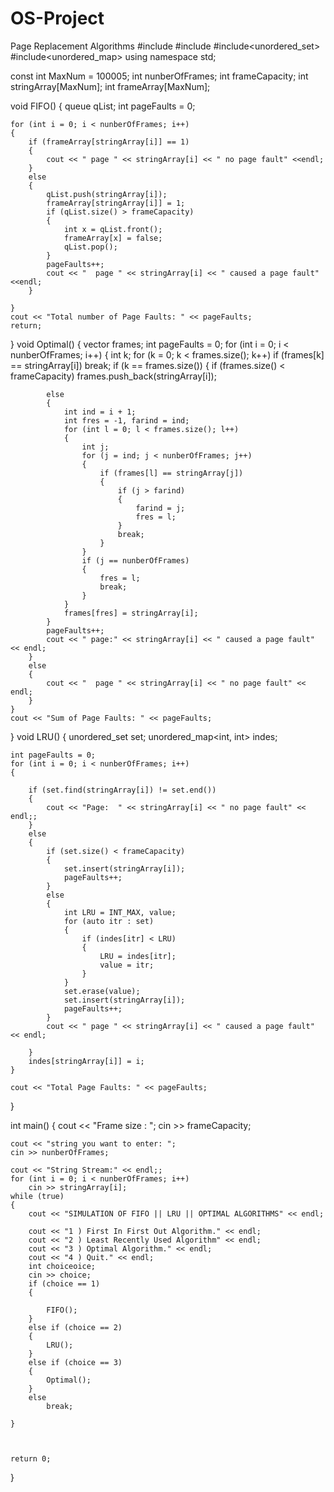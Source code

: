 # OS-Project
Page Replacement Algorithms
#include<iostream>
#include<queue>
#include<unordered_set>
#include<unordered_map>
using namespace std;

const int MaxNum = 100005;
int nunberOfFrames;
int frameCapacity;
int stringArray[MaxNum];
int frameArray[MaxNum];

void FIFO()
{
    queue<int> qList;
    int pageFaults = 0;

    for (int i = 0; i < nunberOfFrames; i++)
    {
        if (frameArray[stringArray[i]] == 1)
        {
            cout << " page " << stringArray[i] << " no page fault" <<endl;
        }
        else
        {
            qList.push(stringArray[i]);
            frameArray[stringArray[i]] = 1;
            if (qList.size() > frameCapacity)
            {
                int x = qList.front();
                frameArray[x] = false;
                qList.pop();
            }
            pageFaults++;
            cout << "  page " << stringArray[i] << " caused a page fault"<<endl;
        }

    }
    cout << "Total number of Page Faults: " << pageFaults;
    return;
}
void Optimal()
{
    vector<int> frames;
    int pageFaults = 0;
    for (int i = 0; i < nunberOfFrames; i++)
    {
        int k;
        for (k = 0; k < frames.size(); k++)
            if (frames[k] == stringArray[i])
                break;
        if (k == frames.size())
        {
            if (frames.size() < frameCapacity)
                frames.push_back(stringArray[i]);

            else
            {
                int ind = i + 1;
                int fres = -1, farind = ind;
                for (int l = 0; l < frames.size(); l++)
                {
                    int j;
                    for (j = ind; j < nunberOfFrames; j++)
                    {
                        if (frames[l] == stringArray[j])
                        {
                            if (j > farind)
                            {
                                farind = j;
                                fres = l;
                            }
                            break;
                        }
                    }
                    if (j == nunberOfFrames)
                    {
                        fres = l;
                        break;
                    }
                }
                frames[fres] = stringArray[i];
            }
            pageFaults++;
            cout << " page:" << stringArray[i] << " caused a page fault" << endl;
        }
        else
        {
            cout << "  page " << stringArray[i] << " no page fault" << endl;
        }
    }
    cout << "Sum of Page Faults: " << pageFaults;
}
void LRU()
{
    unordered_set<int> set;
    unordered_map<int, int> indes;

    int pageFaults = 0;
    for (int i = 0; i < nunberOfFrames; i++)
    {

        if (set.find(stringArray[i]) != set.end())
        {
            cout << "Page:  " << stringArray[i] << " no page fault" << endl;;
        }
        else
        {
            if (set.size() < frameCapacity)
            {
                set.insert(stringArray[i]);
                pageFaults++;
            }
            else
            {
                int LRU = INT_MAX, value;
                for (auto itr : set)
                {
                    if (indes[itr] < LRU)
                    {
                        LRU = indes[itr];
                        value = itr;
                    }
                }
                set.erase(value);
                set.insert(stringArray[i]);
                pageFaults++;
            }
            cout << " page " << stringArray[i] << " caused a page fault" << endl;

        }
        indes[stringArray[i]] = i;
    }

    cout << "Total Page Faults: " << pageFaults;
}

int main()
{
    cout << "Frame size : ";
    cin >> frameCapacity;

    cout << "string you want to enter: ";
    cin >> nunberOfFrames;

    cout << "String Stream:" << endl;;
    for (int i = 0; i < nunberOfFrames; i++)
        cin >> stringArray[i];
    while (true)
    {
        cout << "SIMULATION OF FIFO || LRU || OPTIMAL ALGORITHMS" << endl;

        cout << "1 ) First In First Out Algorithm." << endl;
        cout << "2 ) Least Recently Used Algorithm" << endl;
        cout << "3 ) Optimal Algorithm." << endl;
        cout << "4 ) Quit." << endl;
        int choiceoice;
        cin >> choice;
        if (choice == 1)
        {

            FIFO();
        }
        else if (choice == 2)
        {
            LRU();
        }
        else if (choice == 3)
        {
            Optimal();
        }
        else
            break;

    }



    return 0;
}
